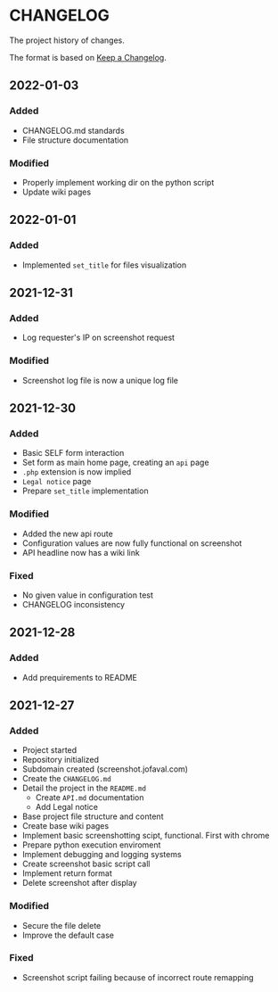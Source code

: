 # CHANGELOG #
The project history of changes.

The format is based on [Keep a Changelog](https://keepachangelog.com/en/1.0.0/).

## 2022-01-03
### Added
- CHANGELOG.md standards
- File structure documentation

### Modified
- Properly implement working dir on the python script
- Update wiki pages

## 2022-01-01
### Added
- Implemented `set_title` for files visualization

## 2021-12-31
### Added
- Log requester's IP on screenshot request

### Modified
- Screenshot log file is now a unique log file

## 2021-12-30
### Added
- Basic SELF form interaction
- Set form as main home page, creating an `api` page
- `.php` extension is now implied
- `Legal notice` page
- Prepare `set_title` implementation

### Modified
- Added the new api route
- Configuration values are now fully functional on screenshot
- API headline now has a wiki link

### Fixed
- No given value in configuration test
- CHANGELOG inconsistency

## 2021-12-28
### Added
- Add prequirements to README

## 2021-12-27
### Added
- Project started
- Repository initialized
- Subdomain created (screenshot.jofaval.com)
- Create the `CHANGELOG.md`
- Detail the project in the `README.md`
  - Create `API.md` documentation
  - Add Legal notice
- Base project file structure and content
- Create base wiki pages
- Implement basic screenshotting scipt, functional. First with chrome
- Prepare python execution enviroment
- Implement debugging and logging systems
- Create screenshot basic script call
- Implement return format
- Delete screenshot after display

### Modified
- Secure the file delete
- Improve the default case

### Fixed
- Screenshot script failing because of incorrect route remapping